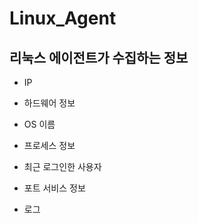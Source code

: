 # Linux_Agent

## 리눅스 에이전트가 수집하는 정보

* IP

* 하드웨어 정보

* OS 이름

* 프로세스 정보

* 최근 로그인한 사용자

* 포트 서비스 정보

* 로그